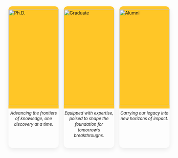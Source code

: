 
<!-- ===== Buttons row (IMAGE ONLY) ===== -->
<div class="people-sections">
  <!-- Ph.D. -->
  <div class="section-card" data-target="phd-panel" role="button" tabindex="0">
    <img src="{{ 'images/logo/PhD.jpeg' | relative_url }}" alt="Ph.D." class="button-img-fixed">
    <p class="card-sub">Advancing the frontiers of knowledge, one discovery at a time.</p>
  </div>

  <!-- Graduate -->
  <div class="section-card" data-target="grad-panel" role="button" tabindex="0">
    <img src="{{ 'images/logo/Grad_underGrad.jpeg' | relative_url }}" alt="Graduate" class="button-img-fixed">
    <p class="card-sub">Equipped with expertise, poised to shape the foundation for tomorrow’s breakthroughs.</p>
  </div>

  <!-- Alumni -->
  <div class="section-card" data-target="alumni-panel" role="button" tabindex="0">
    <img src="{{ 'images/logo/Alumini.jpeg' | relative_url }}" alt="Alumni" class="button-img-fixed">
    <p class="card-sub">Carrying our legacy into new horizons of impact.</p>
  </div>
</div>

<style>
/* tighter tiles so all three fit above the fold */
.button-img-fixed {
  width: 100%;
  height: 150px;        /* was 200px */
  object-fit: contain;
  background-color: #ffc627;
  padding: 10px;
  border-radius: 12px 12px 0 0;
}
.card-sub {
  font-style: italic;
  font-size: 0.82rem;   /* was 0.9rem */
  text-align: center;
  margin-top: 0.35rem;  /* was 0.5rem */
  line-height: 1.35;
}
.section-card {
  display: flex;
  flex-direction: column;
  align-items: center;
  padding-bottom: 0.6rem;   /* was 1rem */
  background: #fff;
  border-radius: 12px;
  box-shadow: 0 6px 16px rgba(0,0,0,.08);
  cursor: pointer;
}

/* extra squeeze on shorter laptop screens */
@media (max-height: 820px) {
  .button-img-fixed { height: 140px; }
}
@media (max-height: 760px) {
  .button-img-fixed { height: 130px; }
  .card-sub { font-size: 0.78rem; }
}
</style>


<!-- ===== Panels under the buttons ===== -->

<!-- Ph.D. -->
<div id="phd-panel" class="people-panel hidden">
  <h2>Ph.D. Students</h2>
  <div class="card-grid">
    <a href="https://abhijit85.github.io/" target="_blank" class="person-link">
      <div class="person-card">
        <img src="{{ 'images/people/abhi_chakraborty.jpeg' | relative_url }}" alt="Abhi Chakraborty">
        <p>Abhi Chakraborty</p>
      </div>
    </a>

    <a href="https://www.linkedin.com/in/manan-roy-choudhury-2b2093208/" target="_blank" class="person-link">
      <div class="person-card">
        <img src="{{ 'images/people/manan_choudhury.jpeg' | relative_url }}" alt="Manan Roy Choudhury">
        <p>Manan Roy Choudhury</p>
      </div>
    </a>

    <a href="https://tejasanvekar.github.io/" target="_blank" class="person-link">
      <div class="person-card">
        <img src="{{ 'images/people/tejas_anvekar.jpeg' | relative_url }}" alt="Tejas Anvekar">
        <p>Tejas Anvekar</p>
      </div>
    </a>
        <a href="http://eunwooim.github.io" target="_blank" class="person-link">
      <div class="person-card">
        <img src="{{ 'images/people/Eun Woo Im.jpeg' | relative_url }}" alt="Eun Woo Im">
        <p>Eun Woo Im</p>
      </div>
   
    </a>
        <a href="https://www.linkedin.com/in/sandipande-301/" target="_blank" class="person-link">
      <div class="person-card">
        <img src="{{ 'images/people/Sandipan.jpg' | relative_url }}" alt="Sandipan De">
        <p>Sandipan De</p>
      </div>
    </a>
  </div>
</div>

<!-- Undergrad/Graduate -->
<!-- Graduate -->
<div id="grad-panel" class="people-panel hidden">
  <h2>Graduate Students</h2>
  <div class="card-grid">
    <a href="https://www.linkedin.com/in/adarshsingh7647" target="_blank" class="person-link">
      <div class="person-card">
        <img src="{{ 'images/people/adarsh_singh.jpeg' | relative_url }}" alt="Adarsh Singh">
        <p>Adarsh Singh</p>
      </div>
    </a>

    <a href="https://personalportfolio-git-main-namans-projects-599c78da.vercel.app/" target="_blank" class="person-link">
      <div class="person-card">
        <img src="{{ 'images/people/naman.jpg' | relative_url }}" alt="Naman Ahuja">
        <p>Naman Ahuja</p>
      </div>
    </a>

    <a href="https://www.linkedin.com/in/rohit-khoja344/" target="_blank" class="person-link">
      <div class="person-card">
        <img src="{{ 'images/people/rohit.jpg' | relative_url }}" alt="Rohit Khoja">
        <p>Rohit Khoja</p>
      </div>
    </a>
    <a href="http://linkedin.com/in/ashish-raj-shekhar-877ba9218" target="_blank" class="person-link">
      <div class="person-card">
        <img src="{{ 'images/people/A R Shekhar.JPG' | relative_url }}" alt="A R Shekhar">
        <p>A R Shekhar</p>
      </div>
    </a>
        <a href="https://www.linkedin.com/in/gauravnajpande/" target="_blank" class="person-link">
      <div class="person-card">
        <img src="{{ 'images/people/gaurav.JPG' | relative_url }}" alt="Gaurav Najpande">
        <p>Gaurav Najpande</p>
      </div>
    </a>
        <a href="https://mayankvyas-git-main-mayank-glitch-cpus-projects.vercel.app/" target="_blank" class="person-link">
      <div class="person-card">
        <img src="{{ 'images/people/Mayank Vyas.jpeg' | relative_url }}" alt="Mayank Vyas">
        <p>Mayank Vyas</p>
      </div>
    </a>
        <a href="http://dhruvmadhwal.github.io" target="_blank" class="person-link">
      <div class="person-card">
        <img src="{{ 'images/people/Dhruv.jpeg' | relative_url }}" alt="Dhruv Madhwal">
        <p>Dhruv Madhwal</p>
      </div>
        </a>
        <a href="https://anirudh6415.github.io/" target="_blank" class="person-link">
      <div class="person-card">
        <img src="{{ 'images/people/Anirudh.png' | relative_url }}" alt="Anirudh Iyengar Kaniyar Narayana Iyengar">
        <p>Anirudh Iyengar Kaniyar Narayana Iyengar</p>
      </div>
    </a>
        <a href="https://vibhu-dixit.github.io/website/" target="_blank" class="person-link">
      <div class="person-card">
        <img src="{{ 'images/people/Vibhu Dixit.jpg' | relative_url }}" alt="Vibhu Dixit">
        <p>Vibhu Dixit</p>
      </div>
    </a>
        <a href="https://www.linkedin.com/in/nehavaleti" target="_blank" class="person-link">
      <div class="person-card">
        <img src="{{ 'images/people/Neha Photo.jpg' | relative_url }}" alt="Neha Valeti">
        <p>Neha Valeti</p>
      </div>
    </a>
        <a href="https://www.linkedin.com/in/suparno-roy-chowdhury" target="_blank" class="person-link">
      <div class="person-card">
        <img src="{{ 'images/people/Suparno.jpg' | relative_url }}" alt="Suparno Roy Chowdhury">
        <p>Suparno Roy Chowdhury</p>
      </div>
    </a>
        <a href="https://sanikac10.github.io/my-portfolio/" target="_blank" class="person-link">
      <div class="person-card">
        <img src="{{ 'images/people/Sanika.JPG' | relative_url }}" alt="Sanika Chavan">
        <p>Sanika Chavan</p>
      </div>
    </a>
        <a href="https://www.linkedin.com/in/tampuravi/" target="_blank" class="person-link">
      <div class="person-card">
        <img src="{{ 'images/people/Tampu.jpeg' | relative_url }}" alt="Tampu Ravi Kumar">
        <p>Tampu Ravi Kumar</p>
      </div>
    </a>
 <a href="https://www.linkedin.com/in/rishabh-baral-5b9247141" target="_blank" class="person-link">
      <div class="person-card">
        <img src="{{ 'images/people/Rishabh.jpeg' | relative_url }}" alt="Rishabh Baral">
        <p>Rishabh Baral</p>
      </div>
    </a>
        <a href="https://www.linkedin.com/in/ritam-upadhyay-51ba81192/" target="_blank" class="person-link">
      <div class="person-card">
        <img src="{{ 'images/people/ritam_upadhyay.jpg' | relative_url }}" alt="Ritam Upadhyay">
        <p>Ritam Upadhyay</p>
      </div>
    </a>
  </div>

  <h2>Undergraduate Students</h2>
  <div class="card-grid single-center">
    <a href="https://www.linkedin.com/in/junha-park-ab2b4b181/" target="_blank" class="person-link">
      <div class="person-card">
        <img src="{{ 'images/people/Junha park.jpeg' | relative_url }}" alt="Junha Park">
        <p>Junha Park</p>
      </div>
    </a>
  </div>
</div>


<!-- ===================== Alumni Panel (wraps Alumni Section) ===================== -->
<div id="alumni-panel" class="people-panel hidden">
  <!-- ===================== Alumni Section (ASU colors, compact heights) ===================== -->
  <section id="alumni" class="alumni-section">
    <style>
      /* ---- Scoped base ---- */
      section#alumni.alumni-section { padding: 2rem 0; }
      section#alumni .alumni-title { font-size: clamp(1.5rem, 2vw, 2rem); font-weight: 700; margin: 0 0 1rem; }
      section#alumni .alumni-subtitle { margin: 0 0 1.5rem; color: #555; font-size: 0.95rem; }
      section#alumni .alumni-container { max-width: 1100px; margin: 0 auto; padding: 0 1rem; }

      /* 3 per row desktop, 2 tablet, 1 mobile; allow cards to keep natural height */
      section#alumni .alumni-grid {
        display: grid;
        grid-template-columns: repeat(3, 1fr);
        gap: 1rem;
        align-items: start;              /* prevents tall cards from stretching shorter ones */
      }
      @media (max-width: 900px) {
        section#alumni .alumni-grid { grid-template-columns: repeat(2, 1fr); }
      }
      @media (max-width: 600px) {
        section#alumni .alumni-grid { grid-template-columns: 1fr; }
      }

      section#alumni .alumni-card {
        display: flex; flex-direction: column;
        border: 1px solid #e6e6e6; border-radius: 14px; background: #fff; overflow: hidden;
        box-shadow: 0 2px 10px rgba(0,0,0,0.04);
        transition: transform .15s ease, box-shadow .15s ease;
      }
      section#alumni .alumni-card:hover { transform: translateY(-2px); box-shadow: 0 6px 20px rgba(0,0,0,0.08); }

      /* ---- Photo: forced 1:1 square ---- */
      section#alumni .alumni-photo-link { display:block; }
      section#alumni .alumni-photo-wrap {
        position: relative; width: 100%;
        padding-top: 100%;
        background: #f6f6f6; overflow: hidden;
      }
      section#alumni .alumni-photo {
        position: absolute; inset: 0;
        width: 100%; height: 100% !important;
        object-fit: cover; display: block;
      }

      /* ---- Content ---- */
      section#alumni .alumni-content {
        padding: 0.9rem 1rem 1rem;
        display: flex; flex-direction: column;
        gap: 0.35rem;
      }
      section#alumni .alumni-name {
        font-weight: 600;
        text-decoration: none;
        color: #ffc627;                  /* ASU Gold */
        font-size: 0.92rem;
        line-height: 1.2;
      }
      section#alumni .alumni-name:hover { text-decoration: underline; }
      section#alumni .alumni-role {
        font-size: 0.78rem;              /* smaller than name */
        color: #8c1d40;                  /* ASU Maroon */
      }

      /* ---- Company row (no forced push to bottom) ---- */
      section#alumni .alumni-company {
        display: flex; align-items: center; gap: 0.5rem;
        padding-top: 0.5rem; border-top: 1px solid #f0f0f0;
      }
      section#alumni .company-logo {
        max-height: 22px; width: auto; object-fit: contain; display: block;
        filter: saturate(0.9) contrast(1.05);
      }
      section#alumni .company-name {
        font-size: 0.9rem; color: #333; white-space: nowrap; overflow: hidden; text-overflow: ellipsis;
      }
    </style>

    <div class="alumni-container">
      <h2 class="alumni-title">Alumni</h2>
      <p class="alumni-subtitle">Former members and their current affiliations.</p>

      <div class="alumni-grid">
        <!-- With company -->
        <article class="alumni-card">
          <a href="https://www.linkedin.com/in/devanshu0gupta/" target="_blank" class="alumni-photo-link" rel="noopener">
            <div class="alumni-photo-wrap">
              <img src="{{ 'images/people/devanshu_gupta.jpeg' | relative_url | uri_escape }}" alt="Portrait of Devanshu Gupta" class="alumni-photo" loading="lazy">
            </div>
          </a>
          <div class="alumni-content">
            <a href="https://www.linkedin.com/in/devanshu0gupta/" target="_blank" class="alumni-name" rel="noopener">Devanshu Gupta</a>
            <div class="alumni-role">MS in Computer Science</div>
            <div class="alumni-company">
              <img src="{{ 'images/logo/Amazon logo.jpeg' | relative_url | uri_escape }}" alt="Amazon logo" class="company-logo" loading="lazy">
              <div class="company-name">Amazon</div>
            </div>
          </div>
        </article>

        <!-- With company -->
        <article class="alumni-card">
          <a href="https://www.linkedin.com/in/kannak-sharma/">
            <div class="alumni-photo-wrap">
              <img src="{{ 'images/people/kannak_sharma.jpeg' | relative_url | uri_escape }}" alt="Portrait of Kanak Sharma" class="alumni-photo" loading="lazy">
            </div>
          </a>
          <div class="alumni-content">
            <a href="#" class="alumni-name">Kanak Sharma</a>
            <div class="alumni-role">MS in Robotics and Autonomous Systems</div>
            <div class="alumni-company">
              <img src="{{ 'images/logo/Amazon logo.jpeg' | relative_url | uri_escape }}" alt="Amazon logo" class="company-logo" loading="lazy">
              <div class="company-name">Amazon</div>
            </div>
          </div>
        </article>

        <!-- With company -->
        <article class="alumni-card">
          <a href="https://www.linkedin.com/in/poojah-ganesan-8571251a1">
            <div class="alumni-photo-wrap">
              <img src="{{ 'images/people/poojah_ganesan.jpeg' | relative_url | uri_escape }}" alt="Portrait of Poojah Ganesan" class="alumni-photo" loading="lazy">
            </div>
          </a>
          <div class="alumni-content">
            <a href="#" class="alumni-name">Poojah Ganesan</a>
            <div class="alumni-role">MS in Computer Science</div>
            <div class="alumni-company">
              <img src="{{ 'images/logo/Amazon logo.jpeg' | relative_url | uri_escape }}" alt="Amazon logo" class="company-logo" loading="lazy">
              <div class="company-name">Amazon</div>
            </div>
          </div>
        </article>

        <!-- With company -->
        <article class="alumni-card">
          <a href="https://www.linkedin.com/in/rajat-aayush-jha-4596b616b/">
            <div class="alumni-photo-wrap">
              <img src="{{ 'images/people/rajat.jpg' | relative_url | uri_escape }}" alt="Portrait of Rajat Aayush Jha" class="alumni-photo" loading="lazy">
            </div>
          </a>
          <div class="alumni-content">
            <a href="#" class="alumni-name">Rajat Aayush Jha</a>
            <div class="alumni-role">MS in Computer Science</div>
            <div class="alumni-company">
              <img src="{{ 'images/logo/Amazon logo.jpeg' | relative_url | uri_escape }}" alt="Amazon logo" class="company-logo" loading="lazy">
              <div class="company-name">Amazon</div>
            </div>
          </div>
        </article>

        <!-- No company (compact card, no extra bottom space) -->
        <article class="alumni-card">
          <a href="https://fenil-b.github.io/">
            <div class="alumni-photo-wrap">
              <img src="{{ 'images/people/fenil_bardoliya.jpeg' | relative_url | uri_escape }}" alt="Portrait of Fenil Bardoliya" class="alumni-photo" loading="lazy">
            </div>
          </a>
          <div class="alumni-content">
            <a href="#" class="alumni-name">Fenil Bardoliya</a>
            <div class="alumni-role">MS in Computer Science</div>
          </div>
        </article>

        <!-- No company -->
        <article class="alumni-card">
          <a href="https://www.linkedin.com/in/jainiltrivedi04/">
            <div class="alumni-photo-wrap">
              <img src="{{ 'images/people/jainil_trivedi.jpeg' | relative_url | uri_escape }}" alt="Portrait of Jainil Trivedi" class="alumni-photo" loading="lazy">
            </div>
          </a>
          <div class="alumni-content">
            <a href="#" class="alumni-name">Jainil Trivedi</a>
            <div class="alumni-role">MS in Computer Science</div>
          </div>
        </article>

        <!-- No company -->
        <article class="alumni-card">
          <a href="https://krish-oo7.github.io/portfolio.io">
            <div class="alumni-photo-wrap">
              <img src="{{ 'images/people/krishna_rajput.jpeg' | relative_url | uri_escape }}" alt="Portrait of Krishna Singh Rajput" class="alumni-photo" loading="lazy">
            </div>
          </a>
          <div class="alumni-content">
            <a href="#" class="alumni-name">Krishna Singh Rajput</a>
            <div class="alumni-role">MS in Data Science</div>
          </div>
        </article>

        <!-- No company -->
        <article class="alumni-card">
          <a href="https://www.linkedin.com/in/prasham-titiya-99b686205/">
            <div class="alumni-photo-wrap">
              <img src="{{ 'images/people/prasham_titiya.jpeg' | relative_url | uri_escape }}" alt="Portrait of Prasham Titiya" class="alumni-photo" loading="lazy">
            </div>
          </a>
          <div class="alumni-content">
            <a href="#" class="alumni-name">Prasham Titiya</a>
            <div class="alumni-role">MS in Computer Science</div>
          </div>
        </article>
      </div>
    </div>
  </section>
  <!-- =================== /Alumni Section =================== -->
</div>
<!-- =================== /Alumni Panel =================== -->

<script>
document.addEventListener('DOMContentLoaded', function() {
  const cards = document.querySelectorAll('.section-card');
  const panels = document.querySelectorAll('.people-panel');

  function togglePanel(el) {
    const target = document.getElementById(el.dataset.target);
    panels.forEach(p => { if (p !== target) p.classList.add('hidden'); });
    target.classList.toggle('hidden');
    target.scrollIntoView({ behavior: 'smooth', block: 'start' });
  }

  cards.forEach(card => {
    card.addEventListener('click', () => togglePanel(card));
    card.addEventListener('keydown', e => {
      if (e.key === 'Enter' || e.key === ' ') { e.preventDefault(); togglePanel(card); }
    });
  });
});
</script>

<style>
/* ===== PI hover ===== */
.pi-card { display:inline-block; border-radius:14px; padding:8px; transition:all .25s ease; }
.pi-inner { display:flex; flex-direction:column; align-items:center; text-align:center; }
.pi-photo { width:260px; height:260px; object-fit:cover; border-radius:14px; transition:transform .25s ease, box-shadow .25s ease; }
.pi-name { margin-top:1rem; font-size:1.35rem; color:#222; font-weight:600; transition:color .25s ease; }
.pi-card:hover .pi-photo { transform:scale(1.05); box-shadow:0 10px 22px rgba(0,0,0,.18); }
.pi-card:hover .pi-name { color:#8c1d40; }

/* ===== Buttons row: image-only, responsive grid ===== */
.people-sections {
  display: grid;
  grid-template-columns: repeat(3, 1fr);   /* 3 across desktop */
  gap: 1rem;                               /* was 1.25rem */
  margin: 0 auto 0.8rem;                   /* was 1.5rem */
  max-width: 1100px;
}
@media (max-width: 900px) { .people-sections { grid-template-columns: repeat(2, 1fr); } }
@media (max-width: 580px) { .people-sections { grid-template-columns: 1fr; } }

/* Image fills the whole card */
.section-card {
  background: transparent;
  border: none;
  border-radius: 12px;
  padding: 0;
  cursor: pointer;
  overflow: hidden;
  box-shadow: 0 6px 16px rgba(0,0,0,.08);
  transition: transform .12s ease, box-shadow .12s ease;
}
.section-card:hover { transform: translateY(-3px); box-shadow: 0 10px 22px rgba(0,0,0,.12); }

.button-img-full {
  width: 100%;
  height: 100%;
  display: block;
  object-fit: cover;      /* switch to 'contain' if you prefer no cropping */
  border-radius: 12px;
}

/* ===== Panels under buttons ===== */
.people-panel { background:#fff; border:1px solid rgba(0,0,0,.06); border-radius:12px; padding:1rem 1.25rem; box-shadow:0 6px 16px rgba(0,0,0,.06); margin-bottom:1rem; }
.people-panel.hidden { display:none; }
.placeholder { color:#666; margin:.5rem 0 0; }

/* ===== Person cards in panels ===== */
.card-grid { display:grid; grid-template-columns:repeat(auto-fit, minmax(180px, 1fr)); gap:1.25rem; }
.person-link { text-decoration:none; color:inherit; }
.person-card { display:flex; flex-direction:column; align-items:center; border-radius:12px; padding:.5rem; transition:transform .2s ease, box-shadow .2s ease, background-color .2s ease; }
.person-card img { width:180px; height:180px; object-fit:cover; border-radius:14px; transition:transform .2s ease, box-shadow .2s ease; }
.person-card p { margin-top:.6rem; font-weight:600; color:#222; text-align:center; transition:color .2s ease; }
.person-card:hover { transform:translateY(-4px); box-shadow:0 8px 18px rgba(0,0,0,.12); background-color:rgba(255,198,39,0.12); }
.person-card:hover img { transform:scale(1.04); box-shadow:0 6px 14px rgba(0,0,0,.15); }
.person-card:hover p { color:#8c1d40; }
</style>

<!-- ===== Fit-to-page & nicer focus (optional overrides) ===== -->
<style>
  .button-img-fixed{
    height: clamp(220px, 28vh, 300px) !important; /* try 220–300px range */
  }
  .section-card{
    padding-bottom: 1rem !important;
  }
</style>

<!-- ===== ASU color override for names (Ph.D., Graduate, Undergraduate) ===== -->
<style>
  #phd-panel .person-card p,
  #grad-panel .person-card p {
    color: #ffc627 !important;
    font-weight: 700 !important;         /* ASU Gold */
  }
  #phd-panel .person-card:hover p,
  #grad-panel .person-card:hover p {
    color: #8c1d40 !important;
    font-weight: 700 !important;         /* ASU Maroon on hover */
  }
</style>
